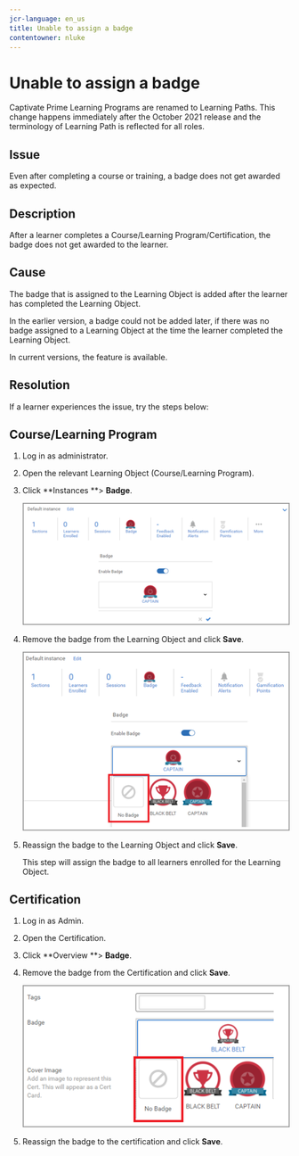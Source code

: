 ```yaml
---
jcr-language: en_us
title: Unable to assign a badge
contentowner: nluke
---
```



# Unable to assign a badge

Captivate Prime Learning Programs are renamed to Learning Paths. This change happens immediately after the October 2021 release and the terminology of Learning Path is reflected for all roles.

## **Issue**

Even after completing a course or training, a badge does not get awarded as expected.

## **Description**

After a learner completes a Course/Learning Program/Certification, the badge does not get awarded to the learner.

## **Cause**

The badge that is assigned to the Learning Object is added after the learner has completed the Learning Object.

In the earlier version, a badge could not be added later, if there was no badge assigned to a Learning Object at the time the learner completed the Learning Object.

In current versions, the feature is available.

## **Resolution**

If a learner experiences the issue, try the steps below:

## **Course/Learning Program**

1. Log in as administrator.  

1. Open the relevant Learning Object (Course/Learning Program).  

1. Click **Instances **> **Badge**.

   ![](assets/view-a-badge.png)

1. Remove the badge from the Learning Object and click **Save**.

   ![](assets/remove-a-badge.png)

1. Reassign the badge to the Learning Object and click **Save**. 

   This step will assign the badge to all learners enrolled for the Learning Object.

## **Certification**

1. Log in as Admin.  

1. Open the Certification.  

1. Click **Overview **> **Badge**.
1. Remove the badge from the Certification and click **Save**.

   ![](assets/remove-a-badge-cert.png)

1. Reassign the badge to the certification and click **Save**. 

